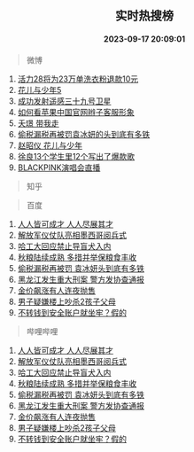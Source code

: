 <div align="center"><h2>实时热搜榜</h2><h4>2023-09-17 20:09:01</h4></div>

> 微博  

1. [活力28将为23万单洗衣粉退款10元](https://s.weibo.com/weibo?q=%23%E6%B4%BB%E5%8A%9B28%E5%B0%86%E4%B8%BA23%E4%B8%87%E5%8D%95%E6%B4%97%E8%A1%A3%E7%B2%89%E9%80%80%E6%AC%BE10%E5%85%83%23&t=31&band_rank=1&Refer=top)<br />
2. [花儿与少年5](https://s.weibo.com/weibo?q=%E8%8A%B1%E5%84%BF%E4%B8%8E%E5%B0%91%E5%B9%B45&t=31&band_rank=2&Refer=top)<br />
3. [成功发射遥感三十九号卫星](https://s.weibo.com/weibo?q=%23%E6%88%90%E5%8A%9F%E5%8F%91%E5%B0%84%E9%81%A5%E6%84%9F%E4%B8%89%E5%8D%81%E4%B9%9D%E5%8F%B7%E5%8D%AB%E6%98%9F%23&t=31&band_rank=3&Refer=top)<br />
4. [如何看苹果中国官网辫子客服形象](https://s.weibo.com/weibo?q=%23%E5%A6%82%E4%BD%95%E7%9C%8B%E8%8B%B9%E6%9E%9C%E4%B8%AD%E5%9B%BD%E5%AE%98%E7%BD%91%E8%BE%AB%E5%AD%90%E5%AE%A2%E6%9C%8D%E5%BD%A2%E8%B1%A1%23&t=31&band_rank=4&Refer=top)<br />
5. [夭璟 带我走](https://s.weibo.com/weibo?q=%E5%A4%AD%E7%92%9F%20%E5%B8%A6%E6%88%91%E8%B5%B0&t=31&band_rank=5&Refer=top)<br />
6. [偷税漏税再被罚袁冰妍的头到底有多铁](https://s.weibo.com/weibo?q=%23%E5%81%B7%E7%A8%8E%E6%BC%8F%E7%A8%8E%E5%86%8D%E8%A2%AB%E7%BD%9A%E8%A2%81%E5%86%B0%E5%A6%8D%E7%9A%84%E5%A4%B4%E5%88%B0%E5%BA%95%E6%9C%89%E5%A4%9A%E9%93%81%23&t=31&band_rank=6&Refer=top)<br />
7. [赵昭仪 花儿与少年](https://s.weibo.com/weibo?q=%E8%B5%B5%E6%98%AD%E4%BB%AA%20%E8%8A%B1%E5%84%BF%E4%B8%8E%E5%B0%91%E5%B9%B4&t=31&band_rank=7&Refer=top)<br />
8. [徐良13个学生里12个写出了爆款歌](https://s.weibo.com/weibo?q=%23%E5%BE%90%E8%89%AF13%E4%B8%AA%E5%AD%A6%E7%94%9F%E9%87%8C12%E4%B8%AA%E5%86%99%E5%87%BA%E4%BA%86%E7%88%86%E6%AC%BE%E6%AD%8C%23&t=31&band_rank=8&Refer=top)<br />
9. [BLACKPINK演唱会直播](https://s.weibo.com/weibo?q=BLACKPINK%E6%BC%94%E5%94%B1%E4%BC%9A%E7%9B%B4%E6%92%AD&t=31&band_rank=9&Refer=top)<br />

> 知乎  


> 百度  

1. [人人皆可成才 人人尽展其才](https://www.baidu.com/s?wd=%E4%BA%BA%E4%BA%BA%E7%9A%86%E5%8F%AF%E6%88%90%E6%89%8D+%E4%BA%BA%E4%BA%BA%E5%B0%BD%E5%B1%95%E5%85%B6%E6%89%8D&sa=fyb_news&rsv_dl=fyb_news)<br />
2. [解放军仪仗队亮相墨西哥阅兵式](https://www.baidu.com/s?wd=%E8%A7%A3%E6%94%BE%E5%86%9B%E4%BB%AA%E4%BB%97%E9%98%9F%E4%BA%AE%E7%9B%B8%E5%A2%A8%E8%A5%BF%E5%93%A5%E9%98%85%E5%85%B5%E5%BC%8F&sa=fyb_news&rsv_dl=fyb_news)<br />
3. [哈工大回应禁止导盲犬入内](https://www.baidu.com/s?wd=%E5%93%88%E5%B7%A5%E5%A4%A7%E5%9B%9E%E5%BA%94%E7%A6%81%E6%AD%A2%E5%AF%BC%E7%9B%B2%E7%8A%AC%E5%85%A5%E5%86%85&sa=fyb_news&rsv_dl=fyb_news)<br />
4. [秋粮陆续成熟 多措并举保粮食丰收](https://www.baidu.com/s?wd=%E7%A7%8B%E7%B2%AE%E9%99%86%E7%BB%AD%E6%88%90%E7%86%9F+%E5%A4%9A%E6%8E%AA%E5%B9%B6%E4%B8%BE%E4%BF%9D%E7%B2%AE%E9%A3%9F%E4%B8%B0%E6%94%B6&sa=fyb_news&rsv_dl=fyb_news)<br />
5. [偷税漏税再被罚 袁冰妍头到底有多铁](https://www.baidu.com/s?wd=%E5%81%B7%E7%A8%8E%E6%BC%8F%E7%A8%8E%E5%86%8D%E8%A2%AB%E7%BD%9A+%E8%A2%81%E5%86%B0%E5%A6%8D%E5%A4%B4%E5%88%B0%E5%BA%95%E6%9C%89%E5%A4%9A%E9%93%81&sa=fyb_news&rsv_dl=fyb_news)<br />
6. [黑龙江发生重大刑案 警方发协查通报](https://www.baidu.com/s?wd=%E9%BB%91%E9%BE%99%E6%B1%9F%E5%8F%91%E7%94%9F%E9%87%8D%E5%A4%A7%E5%88%91%E6%A1%88+%E8%AD%A6%E6%96%B9%E5%8F%91%E5%8D%8F%E6%9F%A5%E9%80%9A%E6%8A%A5&sa=fyb_news&rsv_dl=fyb_news)<br />
7. [金价飙涨有人连夜抛售](https://www.baidu.com/s?wd=%E9%87%91%E4%BB%B7%E9%A3%99%E6%B6%A8%E6%9C%89%E4%BA%BA%E8%BF%9E%E5%A4%9C%E6%8A%9B%E5%94%AE&sa=fyb_news&rsv_dl=fyb_news)<br />
8. [男子疑嫌楼上吵杀2孩子父母](https://www.baidu.com/s?wd=%E7%94%B7%E5%AD%90%E7%96%91%E5%AB%8C%E6%A5%BC%E4%B8%8A%E5%90%B5%E6%9D%802%E5%AD%A9%E5%AD%90%E7%88%B6%E6%AF%8D&sa=fyb_news&rsv_dl=fyb_news)<br />
9. [不转钱到安全账户就坐牢？假的](https://www.baidu.com/s?wd=%E4%B8%8D%E8%BD%AC%E9%92%B1%E5%88%B0%E5%AE%89%E5%85%A8%E8%B4%A6%E6%88%B7%E5%B0%B1%E5%9D%90%E7%89%A2%EF%BC%9F%E5%81%87%E7%9A%84&sa=fyb_news&rsv_dl=fyb_news)<br />

> 哔哩哔哩  

1. [人人皆可成才 人人尽展其才](https://www.baidu.com/s?wd=%E4%BA%BA%E4%BA%BA%E7%9A%86%E5%8F%AF%E6%88%90%E6%89%8D+%E4%BA%BA%E4%BA%BA%E5%B0%BD%E5%B1%95%E5%85%B6%E6%89%8D&sa=fyb_news&rsv_dl=fyb_news)<br />
2. [解放军仪仗队亮相墨西哥阅兵式](https://www.baidu.com/s?wd=%E8%A7%A3%E6%94%BE%E5%86%9B%E4%BB%AA%E4%BB%97%E9%98%9F%E4%BA%AE%E7%9B%B8%E5%A2%A8%E8%A5%BF%E5%93%A5%E9%98%85%E5%85%B5%E5%BC%8F&sa=fyb_news&rsv_dl=fyb_news)<br />
3. [哈工大回应禁止导盲犬入内](https://www.baidu.com/s?wd=%E5%93%88%E5%B7%A5%E5%A4%A7%E5%9B%9E%E5%BA%94%E7%A6%81%E6%AD%A2%E5%AF%BC%E7%9B%B2%E7%8A%AC%E5%85%A5%E5%86%85&sa=fyb_news&rsv_dl=fyb_news)<br />
4. [秋粮陆续成熟 多措并举保粮食丰收](https://www.baidu.com/s?wd=%E7%A7%8B%E7%B2%AE%E9%99%86%E7%BB%AD%E6%88%90%E7%86%9F+%E5%A4%9A%E6%8E%AA%E5%B9%B6%E4%B8%BE%E4%BF%9D%E7%B2%AE%E9%A3%9F%E4%B8%B0%E6%94%B6&sa=fyb_news&rsv_dl=fyb_news)<br />
5. [偷税漏税再被罚 袁冰妍头到底有多铁](https://www.baidu.com/s?wd=%E5%81%B7%E7%A8%8E%E6%BC%8F%E7%A8%8E%E5%86%8D%E8%A2%AB%E7%BD%9A+%E8%A2%81%E5%86%B0%E5%A6%8D%E5%A4%B4%E5%88%B0%E5%BA%95%E6%9C%89%E5%A4%9A%E9%93%81&sa=fyb_news&rsv_dl=fyb_news)<br />
6. [黑龙江发生重大刑案 警方发协查通报](https://www.baidu.com/s?wd=%E9%BB%91%E9%BE%99%E6%B1%9F%E5%8F%91%E7%94%9F%E9%87%8D%E5%A4%A7%E5%88%91%E6%A1%88+%E8%AD%A6%E6%96%B9%E5%8F%91%E5%8D%8F%E6%9F%A5%E9%80%9A%E6%8A%A5&sa=fyb_news&rsv_dl=fyb_news)<br />
7. [金价飙涨有人连夜抛售](https://www.baidu.com/s?wd=%E9%87%91%E4%BB%B7%E9%A3%99%E6%B6%A8%E6%9C%89%E4%BA%BA%E8%BF%9E%E5%A4%9C%E6%8A%9B%E5%94%AE&sa=fyb_news&rsv_dl=fyb_news)<br />
8. [男子疑嫌楼上吵杀2孩子父母](https://www.baidu.com/s?wd=%E7%94%B7%E5%AD%90%E7%96%91%E5%AB%8C%E6%A5%BC%E4%B8%8A%E5%90%B5%E6%9D%802%E5%AD%A9%E5%AD%90%E7%88%B6%E6%AF%8D&sa=fyb_news&rsv_dl=fyb_news)<br />
9. [不转钱到安全账户就坐牢？假的](https://www.baidu.com/s?wd=%E4%B8%8D%E8%BD%AC%E9%92%B1%E5%88%B0%E5%AE%89%E5%85%A8%E8%B4%A6%E6%88%B7%E5%B0%B1%E5%9D%90%E7%89%A2%EF%BC%9F%E5%81%87%E7%9A%84&sa=fyb_news&rsv_dl=fyb_news)<br />
